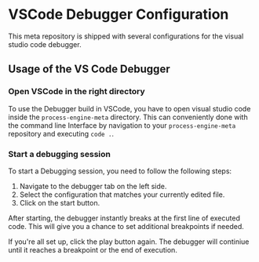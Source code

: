 # VSCode Debugger Configuration

This meta repository is shipped with several configurations for the visual studio code debugger. 

## Usage of the VS Code Debugger

### Open VSCode in the right directory
To use the Debugger build in VSCode, you have to open visual studio code inside the `process-engine-meta` directory. This can conveniently done with the command line Interface by navigation to your `process-engine-meta` repository and executing `code .`.

### Start a debugging session
To start a Debugging session, you need to follow the following steps:
1. Navigate to the debugger tab on the left side.
2. Select the configuration that matches your currently edited file.
3. Click on the start button.

After starting, the debugger instantly breaks at the first line of executed code. This will give you a chance to set additional breakpoints if needed. 

If you're all set up, click the play button again. The debugger will continiue until it reaches a breakpoint or the end of execution.


